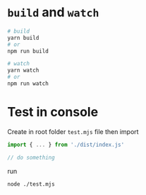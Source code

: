 # `build` and `watch`

```bash
# build
yarn build
# or
npm run build

# watch
yarn watch
# or
npm run watch
```

# Test in console

Create in root folder `test.mjs` file
then import

```js
import { ... } from './dist/index.js'

// do something
```

run

```bash
node ./test.mjs
```
